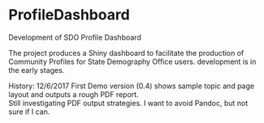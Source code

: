 # ProfileDashboard
Development of SDO Profile Dashboard

The project produces a Shiny dashboard to facilitate the production of Community Profiles for State Demography Office users.
development is in the early stages.

History:
12/6/2017 First Demo version (0.4) shows sample topic and page layout and outputs a rough PDF report.  
          Still investigating PDF output strategies.  I want to avoid Pandoc, but not sure if I can.
